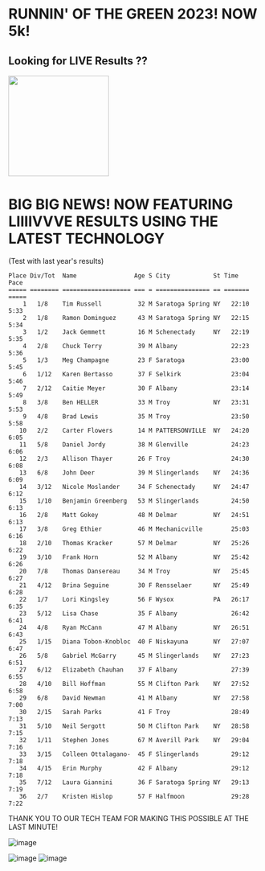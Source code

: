 # RUNNIN' OF THE GREEN 2023! NOW 5k!

## Looking for LIVE Results ?? 
<img src="https://user-images.githubusercontent.com/4366342/225788150-0e50f837-88b2-47c9-8c37-59d693b4150c.png" width="200">

# BIG BIG NEWS!  NOW FEATURING LIIIIVVVE RESULTS USING THE LATEST TECHNOLOGY

(Test with last year's results)
```
Place Div/Tot  Name                Age S City            St Time    Pace  
===== ======== =================== === = =============== == ======= ===== 
    1   1/8    Tim Russell          32 M Saratoga Spring NY   22:10  5:33 
    2   1/8    Ramon Dominguez      43 M Saratoga Spring NY   22:15  5:34 
    3   1/2    Jack Gemmett         16 M Schenectady     NY   22:19  5:35 
    4   2/8    Chuck Terry          39 M Albany               22:23  5:36 
    5   1/3    Meg Champagne        23 F Saratoga             23:00  5:45 
    6   1/12   Karen Bertasso       37 F Selkirk              23:04  5:46 
    7   2/12   Caitie Meyer         30 F Albany               23:14  5:49 
    8   3/8    Ben HELLER           33 M Troy            NY   23:31  5:53 
    9   4/8    Brad Lewis           35 M Troy                 23:50  5:58 
   10   2/2    Carter Flowers       14 M PATTERSONVILLE  NY   24:20  6:05 
   11   5/8    Daniel Jordy         38 M Glenville            24:23  6:06 
   12   2/3    Allison Thayer       26 F Troy                 24:30  6:08 
   13   6/8    John Deer            39 M Slingerlands    NY   24:36  6:09 
   14   3/12   Nicole Moslander     34 F Schenectady     NY   24:47  6:12 
   15   1/10   Benjamin Greenberg   53 M Slingerlands         24:50  6:13 
   16   2/8    Matt Gokey           48 M Delmar          NY   24:51  6:13 
   17   3/8    Greg Ethier          46 M Mechanicville        25:03  6:16 
   18   2/10   Thomas Kracker       57 M Delmar          NY   25:26  6:22 
   19   3/10   Frank Horn           52 M Albany          NY   25:42  6:26 
   20   7/8    Thomas Dansereau     34 M Troy            NY   25:45  6:27 
   21   4/12   Brina Seguine        30 F Rensselaer      NY   25:49  6:28 
   22   1/7    Lori Kingsley        56 F Wysox           PA   26:17  6:35 
   23   5/12   Lisa Chase           35 F Albany               26:42  6:41 
   24   4/8    Ryan McCann          47 M Albany          NY   26:51  6:43 
   25   1/15   Diana Tobon-Knobloc  40 F Niskayuna       NY   27:07  6:47 
   26   5/8    Gabriel McGarry      45 M Slingerlands    NY   27:23  6:51 
   27   6/12   Elizabeth Chauhan    37 F Albany               27:39  6:55 
   28   4/10   Bill Hoffman         55 M Clifton Park    NY   27:52  6:58 
   29   6/8    David Newman         41 M Albany          NY   27:58  7:00 
   30   2/15   Sarah Parks          41 F Troy                 28:49  7:13 
   31   5/10   Neil Sergott         50 M Clifton Park    NY   28:58  7:15 
   32   1/11   Stephen Jones        67 M Averill Park    NY   29:04  7:16 
   33   3/15   Colleen Ottalagano-  45 F Slingerlands         29:12  7:18 
   34   4/15   Erin Murphy          42 F Albany               29:12  7:18 
   35   7/12   Laura Giannini       36 F Saratoga Spring NY   29:13  7:19 
   36   2/7    Kristen Hislop       57 F Halfmoon             29:28  7:22 

```

THANK YOU TO OUR TECH TEAM FOR MAKING THIS POSSIBLE AT THE LAST MINUTE!

![image](https://user-images.githubusercontent.com/4366342/225789024-ee3958ec-65e0-439c-89ec-48c24594b5ad.png)


![image](https://user-images.githubusercontent.com/4366342/225787289-812b64d3-66ff-4dc2-8306-0c54b603f68d.png)  ![image](https://user-images.githubusercontent.com/4366342/225787632-ad063e5b-110f-4534-b181-75db3924d4d7.png)

